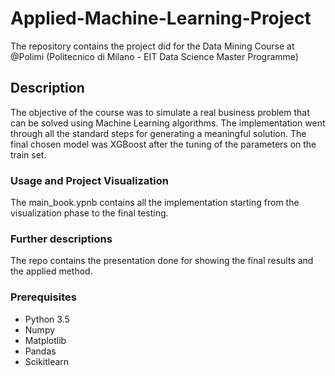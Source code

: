 # Applied-Machine-Learning-Project

The repository contains the project did for the Data Mining Course at @Polimi (Politecnico di Milano - EIT Data Science Master Programme)

## Description
The objective of the course was to simulate a real business problem that can be solved using Machine Learning algorithms. The implementation went through all the standard steps for generating a meaningful solution. The final chosen model was XGBoost after the tuning of the parameters on the train set.

### Usage and Project Visualization
The main_book.ypnb contains all the implementation starting from the visualization phase to the final testing.

### Further descriptions
The repo contains the presentation done for showing the final results and the applied method.

### Prerequisites
- Python 3.5
- Numpy
- Matplotlib
- Pandas
- Scikitlearn



